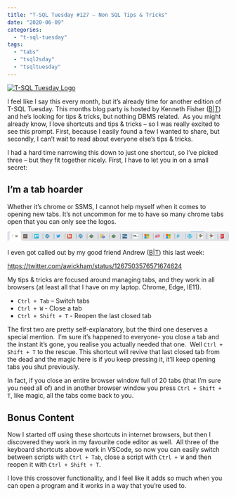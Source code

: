 ```yaml
---
title: "T-SQL Tuesday #127 – Non SQL Tips & Tricks"
date: "2020-06-09"
categories:
  - "t-sql-tuesday"
tags:
  - "tabs"
  - "tsql2sday"
  - "tsqltuesday"
---
```


[![T-SQL Tuesday Logo](tsqltues.png)](https://sqlstudies.com/2020/06/02/tsql-tuesday-127-invite-non-sql-tips-and-tricks/)

I feel like I say this every month, but it’s already time for another edition of T-SQL Tuesday. This months blog party is hosted by Kenneth Fisher ([B](https://sqlstudies.com/)|[T](https://twitter.com/sqlstudent144)) and he’s looking for tips & tricks, but nothing DBMS related.  As you might already know, I love shortcuts and tips & tricks – so I was really excited to see this prompt. First, because I easily found a few I wanted to share, but secondly, I can’t wait to read about everyone else’s tips & tricks.

I had a hard time narrowing this down to just one shortcut, so I’ve picked three – but they fit together nicely. First, I have to let you in on a small secret:

## I’m a tab hoarder

Whether it’s chrome or SSMS, I cannot help myself when it comes to opening new tabs. It’s not uncommon for me to have so many chrome tabs open that you can only see the logos.

![chrome browser tabs](tabsShort.png)

I even got called out by my good friend Andrew ([B](https://awickham.com/)|[T](https://twitter.com/awickham)) this last week:

https://twitter.com/awickham/status/1267503576571674624

My tips & tricks are focused around managing tabs, and they work in all browsers (at least all that I have on my laptop. Chrome, Edge, IE11).

- `Ctrl + Tab` – Switch tabs
- `Ctrl + W` - Close a tab
- `Ctrl + Shift + T` - Reopen the last closed tab

The first two are pretty self-explanatory, but the third one deserves a special mention.  I’m sure it’s happened to everyone- you close a tab and the instant it’s gone, you realise you actually needed that one.  Well `Ctrl + Shift + T` to the rescue. This shortcut will revive that last closed tab from the dead and the magic here is if you keep pressing it, it’ll keep opening tabs you shut previously.

In fact, if you close an entire browser window full of 20 tabs (that I’m sure you need all of) and in another browser window you press `Ctrl + Shift + T`, like magic, all the tabs come back to you.

## Bonus Content

Now I started off using these shortcuts in internet browsers, but then I discovered they work in my favourite code editor as well.  All three of the keyboard shortcuts above work in VSCode, so now you can easily switch between scripts with `Ctrl + Tab`, close a script with `Ctrl + W` and then reopen it with `Ctrl + Shift + T`.

I love this crossover functionality, and I feel like it adds so much when you can open a program and it works in a way that you’re used to.
